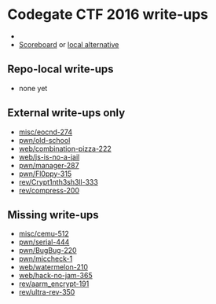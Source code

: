 # Codegate CTF 2016 write-ups

* <TODO>
* [Scoreboard](TODO) or [local alternative](TODOLOCAL)

## Repo-local write-ups

* none yet

## External write-ups only

* [misc/eocnd-274](misc/eocnd-274)
* [pwn/old-school](pwn/old-school)
* [web/combination-pizza-222](web/combination-pizza-222)
* [web/js-is-no-a-jail](web/js-is-no-a-jail)
* [pwn/manager-287](pwn/manager-287)
* [pwn/Fl0ppy-315](pwn/Fl0ppy-315)
* [rev/Crypt1nth3sh3ll-333](rev/Crypt1nth3sh3ll-333)
* [rev/compress-200](rev/compress-200)

## Missing write-ups

* [misc/cemu-512](misc/cemu-512)
* [pwn/serial-444](pwn/serial-444)
* [pwn/BugBug-220](pwn/BugBug-220)
* [pwn/miccheck-1](pwn/miccheck-1)
* [web/watermelon-210](web/watermelon-210)
* [web/hack-no-jam-365](web/hack-no-jam-365)
* [rev/aarm_encrypt-191](rev/aarm_encrypt-191)
* [rev/ultra-rev-350](rev/ultra-rev-350)
